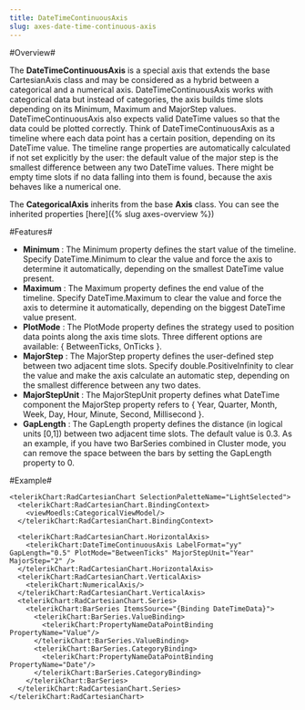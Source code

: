 ```yaml
---
title: DateTimeContinuousAxis
slug: axes-date-time-continuous-axis
---
```


#Overview#

The **DateTimeContinuousAxis** is a special axis that extends the base CartesianAxis class and may be considered as a hybrid between a categorical and a numerical axis. DateTimeContinuousAxis works with categorical data but instead of categories, the axis builds time slots depending on its Minimum, Maximum and MajorStep values.
DateTimeContinuousAxis also expects valid DateTime values so that the data could be plotted correctly. Think of DateTimeContinuousAxis as a timeline where each data point has a certain position, depending on its DateTime value. The timeline range properties are automatically calculated if not set explicitly by the user: the default value of the major step is the smallest difference between any two DateTime values. There might be empty time slots if no data falling into them is found, because the axis behaves like a numerical one.

The **CategoricalAxis** inherits from the base **Axis** class. You can see the inherited properties [here]({% slug axes-overview %})


#Features#

- **Minimum** : The Minimum property defines the start value of the timeline. Specify DateTime.Minimum to clear the value and force the axis to determine it automatically, depending on the smallest DateTime value present.
- **Maximum** : The Maximum property defines the end value of the timeline. Specify DateTime.Maximum to clear the value and force the axis to determine it automatically, depending on the biggest DateTime value present.
- **PlotMode** : The PlotMode property defines the strategy used to position data points along the axis time slots. Three different options are available: { BetweenTicks, OnTicks }.
- **MajorStep** : The MajorStep property defines the user-defined step between two adjacent time slots. Specify double.PositiveInfinity to clear the value and make the axis calculate an automatic step, depending on the smallest difference between any two dates.
- **MajorStepUnit** : The MajorStepUnit property defines what DateTime component the MajorStep property refers to { Year, Quarter, Month, Week, Day, Hour, Minute, Second, Millisecond }.
- **GapLength** : The GapLength property defines the distance (in logical units [0,1]) between two adjacent time slots. The default value is 0.3. As an example, if you have two BarSeries combined in Cluster mode, you can remove the space between the bars by setting the GapLength property to 0.

#Example#

    <telerikChart:RadCartesianChart SelectionPaletteName="LightSelected">
      <telerikChart:RadCartesianChart.BindingContext>
        <viewMoedls:CategoricalViewModel/>
      </telerikChart:RadCartesianChart.BindingContext>

      <telerikChart:RadCartesianChart.HorizontalAxis>
        <telerikChart:DateTimeContinuousAxis LabelFormat="yy" GapLength="0.5" PlotMode="BetweenTicks" MajorStepUnit="Year" MajorStep="2" />
      </telerikChart:RadCartesianChart.HorizontalAxis>
      <telerikChart:RadCartesianChart.VerticalAxis>
        <telerikChart:NumericalAxis/>
      </telerikChart:RadCartesianChart.VerticalAxis>
      <telerikChart:RadCartesianChart.Series>
        <telerikChart:BarSeries ItemsSource="{Binding DateTimeData}">
          <telerikChart:BarSeries.ValueBinding>
            <telerikChart:PropertyNameDataPointBinding PropertyName="Value"/>
          </telerikChart:BarSeries.ValueBinding>
          <telerikChart:BarSeries.CategoryBinding>
            <telerikChart:PropertyNameDataPointBinding PropertyName="Date"/>
          </telerikChart:BarSeries.CategoryBinding>
        </telerikChart:BarSeries>
      </telerikChart:RadCartesianChart.Series>
    </telerikChart:RadCartesianChart>
